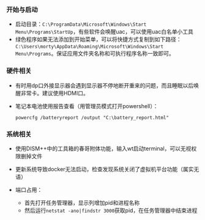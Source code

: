 ### 开始与启动

- 启动目录：`C:\ProgramData\Microsoft\Windows\Start Menu\Programs\StartUp`，有些软件会唤醒uac，可以使用uac白名单小工具
- 绿色程序如果无法添加到开始菜单，可以将快捷方式复制到如下路径：`C:\Users\morty\AppData\Roaming\Microsoft\Windows\Start Menu\Programs`。保证应用文件夹名称和可执行程序名称一致即可。

### 硬件相关

- 有时用dp口外接显示器会遇到显示器不停地断开重来的问题，而且睡眠以后唤醒非常卡。建议使用HDMI口。

- 笔记本电池使用报告查看（用管理员模式打开powershell）：

  ```
  powercfg /batteryreport /output "C:\battery_report.html"
  ```

### 系统相关

- 使用DISM++中的工具箱的春哥附体功能，输入wt启动terminal，可以无视权限删掉文件

- 更新系统导致docker无法启动，检查发现系统关闭了虚拟机平台功能（属实无语）
- 端口占用：
  - 首先打开任务管理器，显示列增加pid和进程名称
  - 然后运行`netstat -ano|findstr 3000`获取pid，在任务管理器中结束进程

